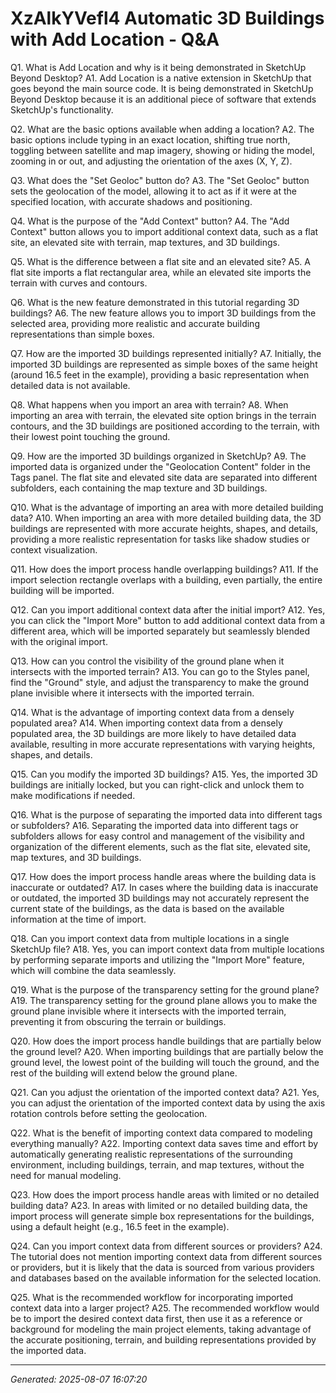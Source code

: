 # XzAlkYVefl4 Automatic 3D Buildings with Add Location - Q&A

Q1. What is Add Location and why is it being demonstrated in SketchUp Beyond Desktop?
A1. Add Location is a native extension in SketchUp that goes beyond the main source code. It is being demonstrated in SketchUp Beyond Desktop because it is an additional piece of software that extends SketchUp's functionality.

Q2. What are the basic options available when adding a location?
A2. The basic options include typing in an exact location, shifting true north, toggling between satellite and map imagery, showing or hiding the model, zooming in or out, and adjusting the orientation of the axes (X, Y, Z).

Q3. What does the "Set Geoloc" button do?
A3. The "Set Geoloc" button sets the geolocation of the model, allowing it to act as if it were at the specified location, with accurate shadows and positioning.

Q4. What is the purpose of the "Add Context" button?
A4. The "Add Context" button allows you to import additional context data, such as a flat site, an elevated site with terrain, map textures, and 3D buildings.

Q5. What is the difference between a flat site and an elevated site?
A5. A flat site imports a flat rectangular area, while an elevated site imports the terrain with curves and contours.

Q6. What is the new feature demonstrated in this tutorial regarding 3D buildings?
A6. The new feature allows you to import 3D buildings from the selected area, providing more realistic and accurate building representations than simple boxes.

Q7. How are the imported 3D buildings represented initially?
A7. Initially, the imported 3D buildings are represented as simple boxes of the same height (around 16.5 feet in the example), providing a basic representation when detailed data is not available.

Q8. What happens when you import an area with terrain?
A8. When importing an area with terrain, the elevated site option brings in the terrain contours, and the 3D buildings are positioned according to the terrain, with their lowest point touching the ground.

Q9. How are the imported 3D buildings organized in SketchUp?
A9. The imported data is organized under the "Geolocation Content" folder in the Tags panel. The flat site and elevated site data are separated into different subfolders, each containing the map texture and 3D buildings.

Q10. What is the advantage of importing an area with more detailed building data?
A10. When importing an area with more detailed building data, the 3D buildings are represented with more accurate heights, shapes, and details, providing a more realistic representation for tasks like shadow studies or context visualization.

Q11. How does the import process handle overlapping buildings?
A11. If the import selection rectangle overlaps with a building, even partially, the entire building will be imported.

Q12. Can you import additional context data after the initial import?
A12. Yes, you can click the "Import More" button to add additional context data from a different area, which will be imported separately but seamlessly blended with the original import.

Q13. How can you control the visibility of the ground plane when it intersects with the imported terrain?
A13. You can go to the Styles panel, find the "Ground" style, and adjust the transparency to make the ground plane invisible where it intersects with the imported terrain.

Q14. What is the advantage of importing context data from a densely populated area?
A14. When importing context data from a densely populated area, the 3D buildings are more likely to have detailed data available, resulting in more accurate representations with varying heights, shapes, and details.

Q15. Can you modify the imported 3D buildings?
A15. Yes, the imported 3D buildings are initially locked, but you can right-click and unlock them to make modifications if needed.

Q16. What is the purpose of separating the imported data into different tags or subfolders?
A16. Separating the imported data into different tags or subfolders allows for easy control and management of the visibility and organization of the different elements, such as the flat site, elevated site, map textures, and 3D buildings.

Q17. How does the import process handle areas where the building data is inaccurate or outdated?
A17. In cases where the building data is inaccurate or outdated, the imported 3D buildings may not accurately represent the current state of the buildings, as the data is based on the available information at the time of import.

Q18. Can you import context data from multiple locations in a single SketchUp file?
A18. Yes, you can import context data from multiple locations by performing separate imports and utilizing the "Import More" feature, which will combine the data seamlessly.

Q19. What is the purpose of the transparency setting for the ground plane?
A19. The transparency setting for the ground plane allows you to make the ground plane invisible where it intersects with the imported terrain, preventing it from obscuring the terrain or buildings.

Q20. How does the import process handle buildings that are partially below the ground level?
A20. When importing buildings that are partially below the ground level, the lowest point of the building will touch the ground, and the rest of the building will extend below the ground plane.

Q21. Can you adjust the orientation of the imported context data?
A21. Yes, you can adjust the orientation of the imported context data by using the axis rotation controls before setting the geolocation.

Q22. What is the benefit of importing context data compared to modeling everything manually?
A22. Importing context data saves time and effort by automatically generating realistic representations of the surrounding environment, including buildings, terrain, and map textures, without the need for manual modeling.

Q23. How does the import process handle areas with limited or no detailed building data?
A23. In areas with limited or no detailed building data, the import process will generate simple box representations for the buildings, using a default height (e.g., 16.5 feet in the example).

Q24. Can you import context data from different sources or providers?
A24. The tutorial does not mention importing context data from different sources or providers, but it is likely that the data is sourced from various providers and databases based on the available information for the selected location.

Q25. What is the recommended workflow for incorporating imported context data into a larger project?
A25. The recommended workflow would be to import the desired context data first, then use it as a reference or background for modeling the main project elements, taking advantage of the accurate positioning, terrain, and building representations provided by the imported data.

---
*Generated: 2025-08-07 16:07:20*
